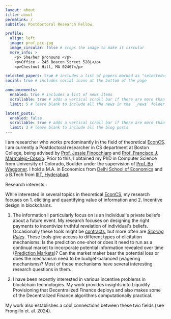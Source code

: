```yaml
---
layout: about
title: about
permalink: /
subtitle: Postdoctoral Research Fellow.

profile:
  align: left
  image: prof_pic.jpg
  image_circular: false # crops the image to make it circular
  more_info: >
    <p> She/her pronouns </p>
    <p>Office - 245 Beacon Street 528L</p>
    <p>Chestnut Hill, MA 02467</p>

selected_papers: true # includes a list of papers marked as "selected={true}"
social: true # includes social icons at the bottom of the page

announcements:
  enabled: true # includes a list of news items
  scrollable: true # adds a vertical scroll bar if there are more than 3 news items
  limit: 5 # leave blank to include all the news in the `_news` folder

latest_posts:
  enabled: false
  scrollable: true # adds a vertical scroll bar if there are more than 3 new posts items
  limit: 3 # leave blank to include all the blog posts
---
```


I am researcher who works predominantly in the field of theoretical [EconCS](https://www.bowaggoner.com/whatiseconcs.html). I am currently a Postdoctoral researcher in CS department at Boston College, being advised by [Prof. Jessie Finocchiaro](https://www.jessiefin.com/) and [Prof. Francisco J. Marmolejo-Cossío](https://www.fmarmolejo.com/). Prior to this, I obtained my PhD in Computer Science from University of Colorado, Boulder under the supervision of [Prof. Bo Waggoner](https://www.bowaggoner.com/). I hold a M.A. in Economics from [Delhi School of Economics](http://econdse.org/) and a B.Tech from [IIIT, Hyderabad](https://www.iiit.ac.in/).

Research interests :

While interested in several topics in theoretical [EconCS](https://www.bowaggoner.com/whatiseconcs.html), my research focuses on 1. eliciting and quantifying value of information and 2. Incentive design in blockchains. 

1) The information I particularly focus on is an individual's private beliefs about a future event. My research focuses on designing the right payments to incentivize truthful revelation of individual's beliefs. Occasionally these tools might be [contracts](https://en.wikipedia.org/wiki/Contract_theory), but more often are [*Scoring Rules*](https://en.wikipedia.org/wiki/Scoring_rule). These tools give access to different types of elicitation mechanisms: Is the prediction one-shot or does it need to run as a continual market to incorporate potential information revealed over time ([Prediction Markets](https://en.wikipedia.org/wiki/Prediction_market))? Can the market maker bear the potential loss or does the mechanism need to be budget-balanced (wagering mechanisms)? Most of these mechanisms have several interesting research questions in them.

2) I have been recently interested in various incentive problems in blockchain technologies. My work provides insights into Liquidity Provisioning that Decentralized Finance deploys and also makes some of the Decentralized Finance algorithms computationally practical.

My work also establishes a cool connections between these two fields (see Frongillo et. al. 2024).
